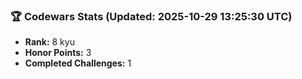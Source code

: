 ### 🏆 Codewars Stats (Updated: 2025-10-29 13:25:30 UTC)

- **Rank:** 8 kyu
- **Honor Points:** 3
- **Completed Challenges:** 1
